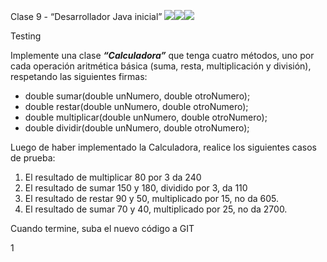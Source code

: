 ﻿Clase 9 - “Desarrollador Java inicial” *![](Aspose.Words.22dfbc9a-5c71-48fd-9878-93563e1090b5.001.png)![](Aspose.Words.22dfbc9a-5c71-48fd-9878-93563e1090b5.002.png)![](Aspose.Words.22dfbc9a-5c71-48fd-9878-93563e1090b5.003.png)*

Testing 

Implemente una clase ***“Calculadora”*** que tenga cuatro métodos, uno por cada operación aritmética básica (suma, resta, multiplicación y división), respetando las siguientes firmas: 

- double sumar(double unNumero, double otroNumero); 
- double restar(double unNumero, double otroNumero); 
- double multiplicar(double unNumero, double otroNumero); 
- double dividir(double unNumero, double otroNumero); 

Luego de haber implementado la Calculadora, realice los siguientes casos de prueba: 

1. El resultado de multiplicar 80 por 3 da 240 
1. El resultado de sumar 150 y 180, dividido por 3, da 110 
1. El resultado de restar 90 y 50, multiplicado por 15, no da 605. 
1. El resultado de sumar 70 y 40, multiplicado por 25, no da 2700. 

Cuando termine, suba el nuevo código a GIT 

1 
